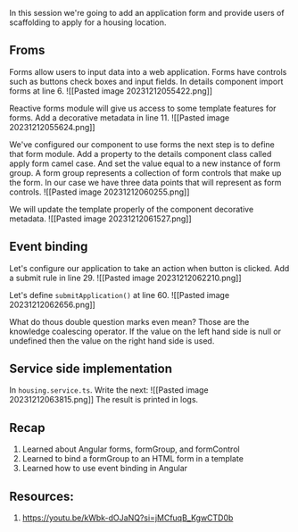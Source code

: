 In this session we're going to add an application form and provide users of scaffolding to apply for a housing location.

## Froms
Forms allow users to input data into a web application. Forms have controls such as buttons check boxes and input fields.
In details component import forms at line 6.
![[Pasted image 20231212055422.png]]

Reactive forms module will give us access to some template features for forms. Add a decorative metadata in line 11.
![[Pasted image 20231212055624.png]]

We've configured our component to use forms the next step is to define that form module. Add a property  to the details component class called apply form camel case. And set the value equal to a new instance of form group. A form group represents a collection of form controls that make up the form. In our case we have three data points that will represent as form controls.
![[Pasted image 20231212060255.png]]

We will update the template properly of the component decorative metadata.
![[Pasted image 20231212061527.png]]

## Event binding
Let's configure our application to take an action when button is clicked. Add a submit rule in line 29.
![[Pasted image 20231212062210.png]]

Let's define `submitApplication()` at line 60.
![[Pasted image 20231212062656.png]]

What do thous double question marks even mean? Those are the knowledge coalescing operator. If the value on the left hand side is null or undefined then the value on the right hand side is used.

## Service side implementation
In `housing.service.ts`. Write the next:
![[Pasted image 20231212063815.png]]
The result is printed in logs.

## Recap
1. Learned about Angular forms, formGroup, and formControl
2. Learned to bind a formGroup to an HTML form in a template
3. Learned how to use event binding in Angular

## Resources:
1. https://youtu.be/kWbk-dOJaNQ?si=jMCfuqB_KgwCTD0b